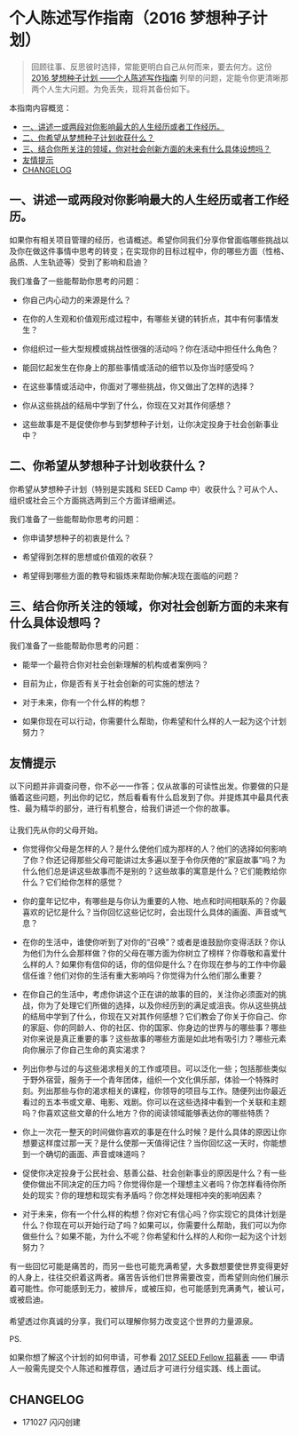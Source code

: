 # 个人陈述写作指南（2016 梦想种子计划）

> 回顾往事、反思彼时选择，常能更明白自己从何而来，要去何方。这份 [2016 梦想种子计划 ——个人陈述写作指南](https://www.douban.com/note/549110701/) 列举的问题，定能令你更清晰那两个人生大问题。为免丢失，现将其备份如下。



本指南内容概览：

<!-- START doctoc generated TOC please keep comment here to allow auto update -->
<!-- DON'T EDIT THIS SECTION, INSTEAD RE-RUN doctoc TO UPDATE -->



  - [一、讲述一或两段对你影响最大的人生经历或者工作经历。](#%E4%B8%80%E3%80%81%E8%AE%B2%E8%BF%B0%E4%B8%80%E6%88%96%E4%B8%A4%E6%AE%B5%E5%AF%B9%E4%BD%A0%E5%BD%B1%E5%93%8D%E6%9C%80%E5%A4%A7%E7%9A%84%E4%BA%BA%E7%94%9F%E7%BB%8F%E5%8E%86%E6%88%96%E8%80%85%E5%B7%A5%E4%BD%9C%E7%BB%8F%E5%8E%86%E3%80%82)
  - [二、你希望从梦想种子计划收获什么？](#%E4%BA%8C%E3%80%81%E4%BD%A0%E5%B8%8C%E6%9C%9B%E4%BB%8E%E6%A2%A6%E6%83%B3%E7%A7%8D%E5%AD%90%E8%AE%A1%E5%88%92%E6%94%B6%E8%8E%B7%E4%BB%80%E4%B9%88%EF%BC%9F)
  - [三、结合你所关注的领域，你对社会创新方面的未来有什么具体设想吗？](#%E4%B8%89%E3%80%81%E7%BB%93%E5%90%88%E4%BD%A0%E6%89%80%E5%85%B3%E6%B3%A8%E7%9A%84%E9%A2%86%E5%9F%9F%EF%BC%8C%E4%BD%A0%E5%AF%B9%E7%A4%BE%E4%BC%9A%E5%88%9B%E6%96%B0%E6%96%B9%E9%9D%A2%E7%9A%84%E6%9C%AA%E6%9D%A5%E6%9C%89%E4%BB%80%E4%B9%88%E5%85%B7%E4%BD%93%E8%AE%BE%E6%83%B3%E5%90%97%EF%BC%9F)
  - [友情提示](#%E5%8F%8B%E6%83%85%E6%8F%90%E7%A4%BA)
  - [CHANGELOG](#changelog)

<!-- END doctoc generated TOC please keep comment here to allow auto update -->

## 一、讲述一或两段对你影响最大的人生经历或者工作经历。

如果你有相关项目管理的经历，也请概述。希望你同我们分享你曾面临哪些挑战以及你在做这件事情中思考的转变；在实现你的目标过程中，你的哪些方面（性格、品质、人生轨迹等）受到了影响和启迪？

我们准备了一些能帮助你思考的问题：

- 你自己内心动力的来源是什么？

- 在你的人生观和价值观形成过程中，有哪些关键的转折点，其中有何事情发生？

- 你组织过一些大型规模或挑战性很强的活动吗？你在活动中担任什么角色？

- 能回忆起发生在你身上的那些事情或活动的细节以及你当时感受吗？

- 在这些事情或活动中，你面对了哪些挑战，你又做出了怎样的选择？

- 你从这些挑战的结局中学到了什么，你现在又对其作何感想？

- 这些故事是不是促使你参与到梦想种子计划，让你决定投身于社会创新事业中？



## 二、你希望从梦想种子计划收获什么？

你希望从梦想种子计划（特别是实践和 SEED Camp 中）收获什么？可从个人、组织或社会三个方面挑选两到三个方面详细阐述。

我们准备了一些能帮助你思考的问题：

- 你申请梦想种子的初衷是什么？

- 希望得到怎样的思想或价值观的收获？

- 希望得到哪些方面的教导和锻炼来帮助你解决现在面临的问题？



## 三、结合你所关注的领域，你对社会创新方面的未来有什么具体设想吗？

我们准备了一些能帮助你思考的问题：

- 能举一个最符合你对社会创新理解的机构或者案例吗？

- 目前为止，你是否有关于社会创新的可实施的想法？

- 对于未来，你有一个什么样的构想？

- 如果你现在可以行动，你需要什么帮助，你希望和什么样的人一起为这个计划努力？


## 友情提示

以下问题并非调查问卷，你不必一一作答；仅从故事的可读性出发。你要做的只是循着这些问题，列出你的记忆，然后看看有什么启发到了你。并提炼其中最具代表性、最为精华的部分，进行有机整合，给我们讲述一个你的故事。 

让我们先从你的父母开始。

- 你觉得你父母是怎样的人？是什么使他们成为那样的人？他们的选择如何影响了你？你还记得那些父母可能讲过太多遍以至于令你厌倦的“家庭故事”吗？为什么他们总是讲这些故事而不是别的？这些故事的寓意是什么？它们能教给你什么？它们给你怎样的感觉？

- 你的童年记忆中，有哪些是与你认为重要的人物、地点和时间相联系的？你最喜欢的记忆是什么？当你回忆这些记忆时，会出现什么具体的画面、声音或气息？

- 在你的生活中，谁使你听到了对你的“召唤”？或者是谁鼓励你变得活跃？你认为他们为什么会那样做？你的父母在哪方面为你树立了榜样？你尊敬和喜爱什么样的人？如果你有信仰的话，你的信仰是什么？在你现在参与的工作中你最信任谁？他们对你的生活有重大影响吗？你觉得为什么他们那么重要？

- 在你自己的生活中，考虑你讲这个正在讲的故事的目的，关注你必须面对的挑战，你为了处理它们所做的选择，以及你经历到的满足或沮丧。你从这些挑战的结局中学到了什么，你现在又对其作何感想？它们教会了你关于你自己、你的家庭、你的同龄人、你的社区、你的国家、你身边的世界与的哪些事？哪些对你来说是真正重要的事？这些故事的哪些方面是如此地有吸引力？哪些元素向你展示了你自己生命的真实渴求？

- 列出你参与过的与这些渴求相关的工作或项目。可以泛化一些；包括那些类似于野外宿营，服务于一个青年团体，组织一个文化俱乐部，体验一个特殊时刻。列出那些与你的渴求相关的课程，你领导的项目与工作。随便列出你最近看过的五本书或文章、电影、戏剧。你可以在这些选择中看到一个关联和主题吗？你喜欢这些文章的什么地方？你的阅读领域能够表达你的哪些特质？

- 你上一次花一整天的时间做你喜欢的事是在什么时候？是什么具体的原因让你想要这样度过那一天？是什么使那一天值得记住？当你回忆这一天时，你能想到一个确切的画面、声音或味道吗？

- 促使你决定投身于公民社会、慈善公益、社会创新事业的原因是什么？有一些使你做出不同决定的压力吗？你觉得你是一个理想主义者吗？你怎样看待你所处的现实？你的理想和现实有矛盾吗？你怎样处理相冲突的影响因素？

- 对于未来，你有一个什么样的构想？你对它有信心吗？你实现它的具体计划是什么？你现在可以开始行动了吗？如果可以，你需要什么帮助，我们可以为你做些什么？如果不能，为什么不呢？你希望和什么样的人和你一起为这个计划努力？



有一些回忆可能是痛苦的，而另一些也可能充满希望，大多数想要使世界变得更好的人身上，往往交织着这两者。痛苦告诉他们世界需要改变，而希望则向他们展示着可能性。你可能感到无力，被排斥，或被压抑，也可能感到充满勇气，被认可，或被启迪。 



希望透过你真诚的分享，我们可以理解你努力改变这个世界的力量源泉。 


PS.

如果你想了解这个计划的如何申请，可参看 [2017 SEED Fellow 招募表](http://cn.mikecrm.com/nH3dhU?iro=1) —— 申请人一般需先提交个人陈述和推荐信，通过后才可进行分组实践、线上面试。

## CHANGELOG 

- 171027 闪闪创建

